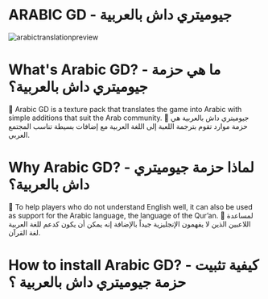 # ARABIC GD - جيوميتري داش بالعربية
![arabictranslationpreview](https://github.com/user-attachments/assets/00c21f13-161d-4ed3-bd8c-9645fca80c17)
# What's Arabic GD? - ما هي حزمة جيوميتري داش بالعربية؟
🔷 Arabic GD is a texture pack that translates the game into Arabic with simple additions that suit the Arab community.
🔷 جيوميتري داش بالعربية هي حزمة موارد تقوم بترجمة اللعبة إلى اللغة العربية مع إضافات بسيطة تناسب المجتمع العربي.
# Why Arabic GD? - لماذا حزمة جيوميتري داش بالعربية؟
🔷 To help players who do not understand English well, it can also be used as support for the Arabic language, the language of the Qur’an.
🔷 لمساعدة اللاعبين الذين لا يفهمون الإنجليزية جيداً بالإضافة إنه يمكن أن يكون كدعم للغة العربية لغة القرآن.
# How to install Arabic GD? - كيفية تثبيت حزمة جيوميتري داش بالعربية ؟
